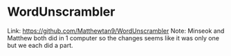 # WordUnscrambler 
Link: https://github.com/Matthewtan9/WordUnscrambler
Note: Minseok and Matthew both did in 1 computer so the changes seems like it was only one but we each did a part.
